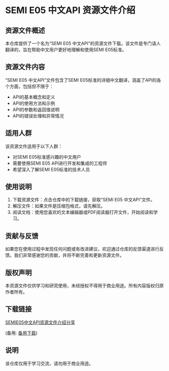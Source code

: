 # SEMI E05 中文API 资源文件介绍

## 资源文件概述

本仓库提供了一个名为“SEMI E05 中文API”的资源文件下载。该文件是专门请人翻译的，旨在帮助中文用户更好地理解和使用SEMI E05标准。

## 资源文件内容

“SEMI E05 中文API”文件包含了SEMI E05标准的详细中文翻译，涵盖了API的各个方面，包括但不限于：

- API的基本概念和定义
- API的使用方法和示例
- API的参数和返回值说明
- API的错误处理和异常情况

## 适用人群

该资源文件适用于以下人群：

- 对SEMI E05标准感兴趣的中文用户
- 需要使用SEMI E05 API进行开发和集成的工程师
- 希望深入了解SEMI E05标准的技术人员

## 使用说明

1. 下载资源文件：点击仓库中的下载链接，获取“SEMI E05 中文API”文件。
2. 解压文件：如果文件是压缩包格式，请先解压。
3. 阅读文档：使用您喜欢的文本编辑器或PDF阅读器打开文件，开始阅读和学习。

## 贡献与反馈

如果您在使用过程中发现任何问题或有改进建议，欢迎通过仓库的反馈渠道进行反馈。我们非常感谢您的贡献，并将不断完善和更新资源文件。

## 版权声明

本资源文件仅供学习和研究使用，未经授权不得用于商业用途。所有内容版权归原作者所有。

## 下载链接
[SEMIE05中文API资源文件介绍分享](https://pan.quark.cn/s/dd3789cec6f8) 

(备用: [备用下载](https://pan.baidu.com/s/1wGvwLJU8xcEJQNezpNkKYw?pwd=1234))

## 说明

该仓库仅用于学习交流，请勿用于商业用途。
